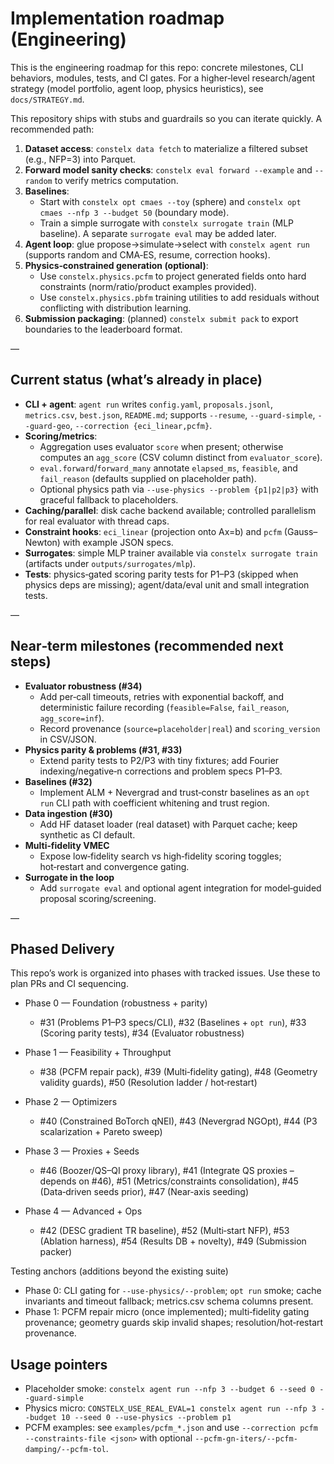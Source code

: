 # Implementation roadmap (Engineering)

This is the engineering roadmap for this repo: concrete milestones, CLI
behaviors, modules, tests, and CI gates. For a higher‑level research/agent
strategy (model portfolio, agent loop, physics heuristics), see
`docs/STRATEGY.md`.

This repository ships with stubs and guardrails so you can iterate quickly. A recommended path:

1. **Dataset access**: `constelx data fetch` to materialize a filtered subset (e.g., NFP=3) into Parquet.
2. **Forward model sanity checks**: `constelx eval forward --example` and `--random` to verify metrics computation.
3. **Baselines**:
   - Start with `constelx opt cmaes --toy` (sphere) and `constelx opt cmaes --nfp 3 --budget 50` (boundary mode).
   - Train a simple surrogate with `constelx surrogate train` (MLP baseline). A separate `surrogate eval` may be added later.
4. **Agent loop**: glue propose→simulate→select with `constelx agent run` (supports random and CMA‑ES, resume, correction hooks).
5. **Physics‑constrained generation (optional)**:
   - Use `constelx.physics.pcfm` to project generated fields onto hard constraints (norm/ratio/product examples provided).
   - Use `constelx.physics.pbfm` training utilities to add residuals without conflicting with distribution learning.
6. **Submission packaging**: (planned) `constelx submit pack` to export boundaries to the leaderboard format.

—

## Current status (what’s already in place)

- **CLI + agent**: `agent run` writes `config.yaml`, `proposals.jsonl`, `metrics.csv`, `best.json`, `README.md`; supports `--resume`, `--guard-simple`, `--guard-geo`, `--correction {eci_linear,pcfm}`.
- **Scoring/metrics**:
  - Aggregation uses evaluator `score` when present; otherwise computes an `agg_score` (CSV column distinct from `evaluator_score`).
  - `eval.forward`/`forward_many` annotate `elapsed_ms`, `feasible`, and `fail_reason` (defaults supplied on placeholder path).
  - Optional physics path via `--use-physics --problem {p1|p2|p3}` with graceful fallback to placeholders.
- **Caching/parallel**: disk cache backend available; controlled parallelism for real evaluator with thread caps.
- **Constraint hooks**: `eci_linear` (projection onto Ax=b) and `pcfm` (Gauss–Newton) with example JSON specs.
- **Surrogates**: simple MLP trainer available via `constelx surrogate train` (artifacts under `outputs/surrogates/mlp`).
- **Tests**: physics‑gated scoring parity tests for P1–P3 (skipped when physics deps are missing); agent/data/eval unit and small integration tests.

—

## Near‑term milestones (recommended next steps)

- **Evaluator robustness (#34)**
  - Add per‑call timeouts, retries with exponential backoff, and deterministic failure recording (`feasible=False`, `fail_reason`, `agg_score=inf`).
  - Record provenance (`source=placeholder|real`) and `scoring_version` in CSV/JSON.
- **Physics parity & problems (#31, #33)**
  - Extend parity tests to P2/P3 with tiny fixtures; add Fourier indexing/negative‑n corrections and problem specs P1–P3.
- **Baselines (#32)**
  - Implement ALM + Nevergrad and trust‑constr baselines as an `opt run` CLI path with coefficient whitening and trust region.
- **Data ingestion (#30)**
  - Add HF dataset loader (real dataset) with Parquet cache; keep synthetic as CI default.
- **Multi‑fidelity VMEC**
  - Expose low‑fidelity search vs high‑fidelity scoring toggles; hot‑restart and convergence gating.
- **Surrogate in the loop**
  - Add `surrogate eval` and optional agent integration for model‑guided proposal scoring/screening.

—

## Phased Delivery

This repo’s work is organized into phases with tracked issues. Use these to plan PRs and CI sequencing.

- Phase 0 — Foundation (robustness + parity)
  - #31 (Problems P1–P3 specs/CLI), #32 (Baselines + `opt run`), #33 (Scoring parity tests), #34 (Evaluator robustness)

- Phase 1 — Feasibility + Throughput
  - #38 (PCFM repair pack), #39 (Multi‑fidelity gating), #48 (Geometry validity guards), #50 (Resolution ladder / hot‑restart)

- Phase 2 — Optimizers
  - #40 (Constrained BoTorch qNEI), #43 (Nevergrad NGOpt), #44 (P3 scalarization + Pareto sweep)

- Phase 3 — Proxies + Seeds
  - #46 (Boozer/QS–QI proxy library), #41 (Integrate QS proxies – depends on #46), #51 (Metrics/constraints consolidation), #45 (Data‑driven seeds prior), #47 (Near‑axis seeding)

- Phase 4 — Advanced + Ops
  - #42 (DESC gradient TR baseline), #52 (Multi‑start NFP), #53 (Ablation harness), #54 (Results DB + novelty), #49 (Submission packer)

Testing anchors (additions beyond the existing suite)
- Phase 0: CLI gating for `--use-physics/--problem`; `opt run` smoke; cache invariants and timeout fallback; metrics.csv schema columns present.
- Phase 1: PCFM repair micro (once implemented); multi‑fidelity gating provenance; geometry guards skip invalid shapes; resolution/hot‑restart provenance.

## Usage pointers

- Placeholder smoke: `constelx agent run --nfp 3 --budget 6 --seed 0 --guard-simple`
- Physics micro: `CONSTELX_USE_REAL_EVAL=1 constelx agent run --nfp 3 --budget 10 --seed 0 --use-physics --problem p1`
- PCFM examples: see `examples/pcfm_*.json` and use `--correction pcfm --constraints-file <json>` with optional `--pcfm-gn-iters/--pcfm-damping/--pcfm-tol`.
